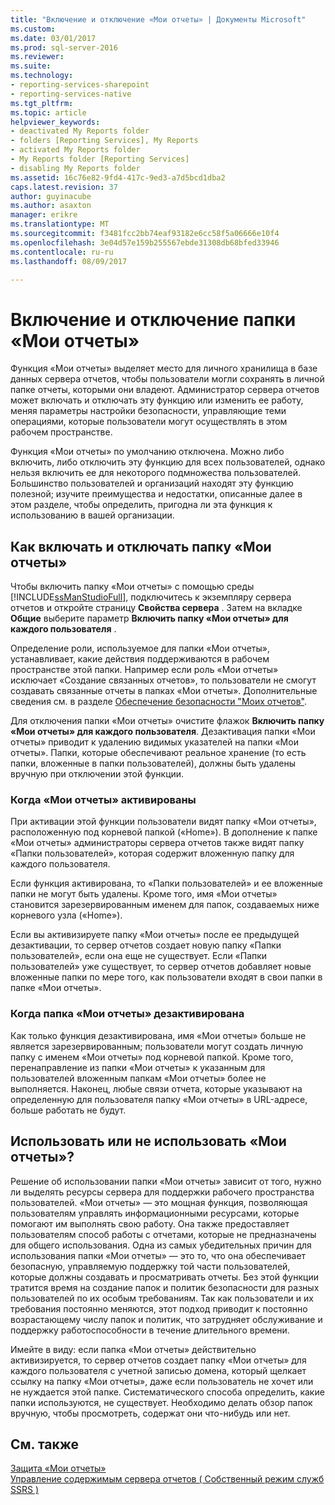 ```yaml
---
title: "Включение и отключение «Мои отчеты» | Документы Microsoft"
ms.custom: 
ms.date: 03/01/2017
ms.prod: sql-server-2016
ms.reviewer: 
ms.suite: 
ms.technology:
- reporting-services-sharepoint
- reporting-services-native
ms.tgt_pltfrm: 
ms.topic: article
helpviewer_keywords:
- deactivated My Reports folder
- folders [Reporting Services], My Reports
- activated My Reports folder
- My Reports folder [Reporting Services]
- disabling My Reports folder
ms.assetid: 16c76e82-9fd4-417c-9ed3-a7d5bcd1dba2
caps.latest.revision: 37
author: guyinacube
ms.author: asaxton
manager: erikre
ms.translationtype: MT
ms.sourcegitcommit: f3481fcc2bb74eaf93182e6cc58f5a06666e10f4
ms.openlocfilehash: 3e04d57e159b255567ebde31308db68bfed33946
ms.contentlocale: ru-ru
ms.lasthandoff: 08/09/2017

---
```

# <a name="enable-and-disable-my-reports"></a>Включение и отключение папки «Мои отчеты»
  Функция «Мои отчеты» выделяет место для личного хранилища в базе данных сервера отчетов, чтобы пользователи могли сохранять в личной папке отчеты, которыми они владеют. Администратор сервера отчетов может включать и отключать эту функцию или изменить ее работу, меняя параметры настройки безопасности, управляющие теми операциями, которые пользователи могут осуществлять в этом рабочем пространстве.  
  
 Функция «Мои отчеты» по умолчанию отключена. Можно либо включить, либо отключить эту функцию для всех пользователей, однако нельзя включить ее для некоторого подмножества пользователей. Большинство пользователей и организаций находят эту функцию полезной; изучите преимущества и недостатки, описанные далее в этом разделе, чтобы определить, пригодна ли эта функция к использованию в вашей организации.  
  
## <a name="how-to-enable-and-disable-my-reports"></a>Как включать и отключать папку «Мои отчеты»  
 Чтобы включить папку «Мои отчеты» с помощью среды [!INCLUDE[ssManStudioFull](../../includes/ssmanstudiofull-md.md)], подключитесь к экземпляру сервера отчетов и откройте страницу **Свойства сервера** . Затем на вкладке **Общие** выберите параметр **Включить папку «Мои отчеты» для каждого пользователя** .  
  
 Определение роли, используемое для папки «Мои отчеты», устанавливает, какие действия поддерживаются в рабочем пространстве этой папки. Например если роль «Мои отчеты» исключает «Создание связанных отчетов», то пользователи не смогут создавать связанные отчеты в папках «Мои отчеты». Дополнительные сведения см. в разделе [Обеспечение безопасности "Моих отчетов"](../../reporting-services/security/secure-my-reports.md).  
  
 Для отключения папки «Мои отчеты» очистите флажок **Включить папку «Мои отчеты» для каждого пользователя**. Дезактивация папки «Мои отчеты» приводит к удалению видимых указателей на папки «Мои отчеты». Папки, которые обеспечивают реальное хранение (то есть папки, вложенные в папки пользователей), должны быть удалены вручную при отключении этой функции.  
  
### <a name="when-my-reports-is-activated"></a>Когда «Мои отчеты» активированы  
 При активации этой функции пользователи видят папку «Мои отчеты», расположенную под корневой папкой («Home»). В дополнение к папке «Мои отчеты» администраторы сервера отчетов также видят папку «Папки пользователей», которая содержит вложенную папку для каждого пользователя.  
  
 Если функция активирована, то «Папки пользователей» и ее вложенные папки не могут быть удалены. Кроме того, имя «Мои отчеты» становится зарезервированным именем для папок, создаваемых ниже корневого узла («Home»).  
  
 Если вы активизируете папку «Мои отчеты» после ее предыдущей дезактивации, то сервер отчетов создает новую папку «Папки пользователей», если она еще не существует. Если «Папки пользователей» уже существует, то сервер отчетов добавляет новые вложенные папки по мере того, как пользователи входят в свои папки в папке «Мои отчеты».  
  
### <a name="when-my-reports-is-deactivated"></a>Когда папка «Мои отчеты» дезактивирована  
 Как только функция дезактивирована, имя «Мои отчеты» больше не является зарезервированным; пользователи могут создать личную папку с именем «Мои отчеты» под корневой папкой. Кроме того, перенаправление из папки «Мои отчеты» к указанным для пользователей вложенным папкам «Мои отчеты» более не выполняется. Наконец, любые связи отчета, которые указывают на определенную для пользователя папку «Мои отчеты» в URL-адресе, больше работать не будут.  
  
## <a name="choosing-to-use-my-reports"></a>Использовать или не использовать «Мои отчеты»?  
 Решение об использовании папки «Мои отчеты» зависит от того, нужно ли выделять ресурсы сервера для поддержки рабочего пространства пользователей. «Мои отчеты» — это мощная функция, позволяющая пользователям управлять информационными ресурсами, которые помогают им выполнять свою работу. Она также предоставляет пользователям способ работы с отчетами, которые не предназначены для общего использования. Одна из самых убедительных причин для использования папки «Мои отчеты» — это то, что она обеспечивает безопасную, управляемую поддержку той части пользователей, которые должны создавать и просматривать отчеты. Без этой функции тратится время на создание папок и политик безопасности для разных пользователей по их особым требованиям. Так как пользователи и их требования постоянно меняются, этот подход приводит к постоянно возрастающему числу папок и политик, что затрудняет обслуживание и поддержку работоспособности в течение длительного времени.  
  
 Имейте в виду: если папка «Мои отчеты» действительно активизируется, то сервер отчетов создает папку «Мои отчеты» для каждого пользователя с учетной записью домена, который щелкает ссылку на папку «Мои отчеты», даже если пользователь не хочет или не нуждается этой папке. Систематического способа определить, какие папки используются, не существует. Необходимо делать обзор папок вручную, чтобы просмотреть, содержат они что-нибудь или нет.  
  
## <a name="see-also"></a>См. также  
 [Защита «Мои отчеты»](../../reporting-services/security/secure-my-reports.md)   
 [Управление содержимым сервера отчетов &#40; Собственный режим служб SSRS &#41;](../../reporting-services/report-server/report-server-content-management-ssrs-native-mode.md)  
  
  
